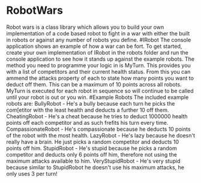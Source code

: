 # RobotWars
Robot wars is a class library which allows you to build your own implementation of a code based robot to fight in a war with either the built in robots or against any number of robots you define.
#IRobot
The console application shows an example of how a war can be fort. To get started, create your own implementation of IRobot in the robots folder and run the console application to see how it stands up against the example robots.
The method you need to programme your logic in is MyTurn. This provides you with a list of competitors and their current health status. From this you can ammend the attacks property of each to state how many points you want to deduct off them. This can be a maximum of 10 points across all robots. MyTurn is executed for each robot in sequence so will continue to be called until your robot is out or you win.
#Example Robots
The included example robots are:
BullyRobot - He's a bully because each turn he picks the com[etitor with the least health and deducts a further 10 off them.
CheatingRobot - He's a cheat because he tries to deduct 1000000 health points off each competitor and as such frefits his turn every time.
CompassionateRobot - He's compassionate because he deducts 10 points of the robot with the most health.
LazyRobot - He's lazy because he doesn't really have a brain. He just picks a random competitor and deducts 10 points off him.
StupidRobot - He's stupid because he picks a random competitor and deducts only 6 points off him, therefore not using the maximum attacks available to him.
VeryStupidRobot - He's very stupid because similar to StupidRobot he doesn't use his maximum attacks, he only uses 3 per turn!